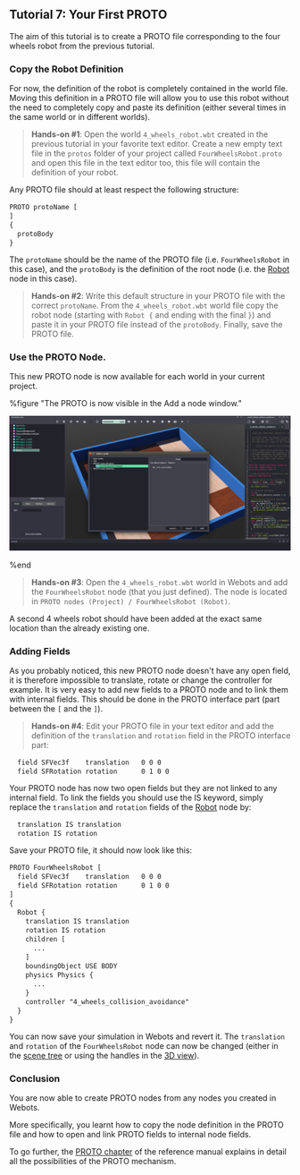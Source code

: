 ## Tutorial 7: Your First PROTO

The aim of this tutorial is to create a PROTO file corresponding to the four wheels robot from the previous tutorial.

### Copy the Robot Definition

For now, the definition of the robot is completely contained in the world file.
Moving this definition in a PROTO file will allow you to use this robot without the need to completely copy and paste its definition (either several times in the same world or in different worlds).

> **Hands-on #1**: Open the world `4_wheels_robot.wbt` created in the previous tutorial in your favorite text editor.
Create a new empty text file in the `protos` folder of your project called `FourWheelsRobot.proto` and open this file in the text editor too, this file will contain the definition of your robot.

Any PROTO file should at least respect the following structure:
```
PROTO protoName [
]
{
  protoBody
}
```

The `protoName` should be the name of the PROTO file (i.e. `FourWheelsRobot` in this case), and the `protoBody` is the definition of the root node (i.e. the [Robot](../reference/robot.md) node in this case).

> **Hands-on #2**: Write this default structure in your PROTO file with the correct `protoName`.
From the `4_wheels_robot.wbt` world file copy the robot node (starting with `Robot {` and ending with the final `}`) and paste it in your PROTO file instead of the `protoBody`.
Finally, save the PROTO file.

### Use the PROTO Node.

This new PROTO node is now available for each world in your current project.

%figure "The PROTO is now visible in the Add a node window."

![tutorial_proto.png](images/tutorial_proto.png)

%end

> **Hands-on #3**: Open the `4_wheels_robot.wbt` world in Webots and add the `FourWheelsRobot` node (that you just defined).
The node is located in `PROTO nodes (Project) / FourWheelsRobot (Robot)`.

A second 4 wheels robot should have been added at the exact same location than the already existing one.

### Adding Fields

As you probably noticed, this new PROTO node doesn't have any open field, it is therefore impossible to translate, rotate or change the controller for example.
It is very easy to add new fields to a PROTO node and to link them with internal fields.
This should be done in the PROTO interface part (part between the `[` and the `]`).

> **Hands-on #4**: Edit your PROTO file in your text editor and add the definition of the `translation` and `rotation` field in the PROTO interface part:
```
  field SFVec3f    translation   0 0 0
  field SFRotation rotation      0 1 0 0
```
Your PROTO node has now two open fields but they are not linked to any internal field.
To link the fields you should use the IS keyword, simply replace the `translation` and `rotation` fields of the [Robot](../reference/robot.md) node by:
```
  translation IS translation
  rotation IS rotation
```
Save your PROTO file, it should now look like this:
```
PROTO FourWheelsRobot [
  field SFVec3f    translation   0 0 0
  field SFRotation rotation      0 1 0 0
]
{
  Robot {
    translation IS translation
    rotation IS rotation
    children [
      ...
    ]
    boundingObject USE BODY
    physics Physics {
      ...
    }
    controller "4_wheels_collision_avoidance"
  }
}
```

You can now save your simulation in Webots and revert it. The `translation` and `rotation` of the `FourWheelsRobot` node can now be changed (either in the [scene tree](the-scene-tree.md) or using the handles in the [3D view](the-3d-window.md)).

### Conclusion

You are now able to create PROTO nodes from any nodes you created in Webots.

More specifically, you learnt how to copy the node definition in the PROTO file and how to open and link PROTO fields to internal node fields.

To go further, the [PROTO chapter](../reference/proto.md) of the reference manual explains in detail all the possibilities of the PROTO mechanism.

